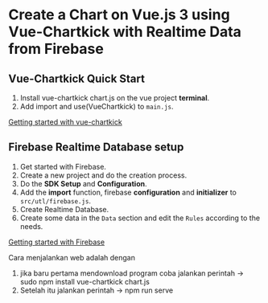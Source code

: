 # Create a Chart on Vue.js 3 using Vue-Chartkick with Realtime Data from Firebase

## Vue-Chartkick Quick Start

1. Install vue-chartkick chart.js on the vue project **terminal**.
2. Add import and use(VueChartkick) to `main.js`.

[Getting started with vue-chartkick](https://chartkick.com/vue)

## Firebase Realtime Database setup

1. Get started with Firebase.
2. Create a new project and do the creation process.
3. Do the **SDK Setup** and **Configuration**.
4. Add the **import** function, firebase **configuration** and **initializer** to `src/utl/firebase.js`.
5. Create Realtime Database.
6. Create some data in the `Data` section and edit the `Rules` according to the needs.

[Getting started with Firebase](https://firebase.google.com/)

Cara menjalankan web adalah dengan

1. jika baru pertama mendownload program coba jalankan perintah -> sudo npm install vue-chartkick chart.js
2. Setelah itu jalankan perintah -> npm run serve
